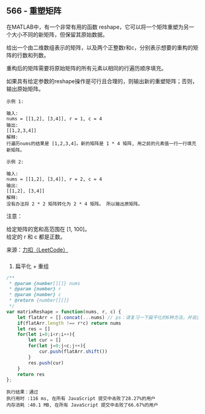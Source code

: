 ## 566 - 重塑矩阵
在MATLAB中，有一个非常有用的函数 reshape，它可以将一个矩阵重塑为另一个大小不同的新矩阵，但保留其原始数据。

给出一个由二维数组表示的矩阵，以及两个正整数r和c，分别表示想要的重构的矩阵的行数和列数。

重构后的矩阵需要将原始矩阵的所有元素以相同的行遍历顺序填充。

如果具有给定参数的reshape操作是可行且合理的，则输出新的重塑矩阵；否则，输出原始矩阵。
```
示例 1:

输入: 
nums = [[1,2], [3,4]], r = 1, c = 4
输出: 
[[1,2,3,4]]
解释:
行遍历nums的结果是 [1,2,3,4]。新的矩阵是 1 * 4 矩阵, 用之前的元素值一行一行填充新矩阵。
```
```
示例 2:

输入: 
nums = [[1,2], [3,4]], r = 2, c = 4
输出: 
[[1,2], [3,4]]
解释:
没有办法将 2 * 2 矩阵转化为 2 * 4 矩阵。 所以输出原矩阵。
```
注意：

给定矩阵的宽和高范围在 [1, 100]。  
给定的 r 和 c 都是正数。

来源：[力扣（LeetCode）](https://leetcode-cn.com/problems/reshape-the-matrix)

### 
1. 扁平化 + 重组
```js
/**
 * @param {number[][]} nums
 * @param {number} r
 * @param {number} c
 * @return {number[][]}
 */
var matrixReshape = function(nums, r, c) {
    let flatArr = [].concat(...nums) // ps：请复习一下扁平化的6种方法，并说出其中优缺点
    if(flatArr.length !== r*c) return nums
    let res = []
    for(let i=0;i<r;i++){
        let cur = []
        for(let j=0;j<c;j++){
            cur.push(flatArr.shift())
        }
        res.push(cur)
    }
    return res
};
```
```
执行结果：通过
执行用时 :116 ms, 在所有 JavaScript 提交中击败了28.27%的用户
内存消耗 :40.1 MB, 在所有 JavaScript 提交中击败了66.67%的用户
```


